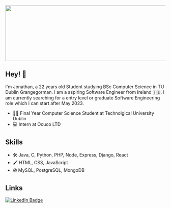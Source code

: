 <div id="header" align="center">
  <img src="https://media.giphy.com/media/z6JqQmHkNGbRSb0HgK/giphy.gif" width="1000" height='175'/>
</div>

## Hey! 👋
I'm Jonathan, a 22 years old Student studying BSc Computer Science in TU Dublin Grangegorman. I am a aspiring Software Engineer from Ireland 🇮🇪. I am currently searching for a entry level or graduate Software Engineering role which I can start after May 2023.

  - 👨‍🎓 Final Year Computer Science Student at Technolgical University Dublin
  - 💻 Intern at Ocuco LTD
  
## Skills
  
 - 🛠️ Java, C, Python, PHP, Node, Express, Django, React
 - 🖌️ HTML, CSS, JavaScript
 - 💿 MySQL, PostgreSQL, MongoDB

## Links
<div id="badges">
  <a href="https://www.linkedin.com/in/jonathan-hew-964910221/">
    <img src="https://img.shields.io/badge/LinkedIn-blue?style=for-the-badge&logo=linkedin&logoColor=white" alt="LinkedIn Badge"/>
  </a>
</div>

<!--
**JonathanHew/JonathanHew** is a ✨ _special_ ✨ repository because its `README.md` (this file) appears on your GitHub profile.

Here are some ideas to get you started:

- 🔭 I’m currently working on ...
- 🌱 I’m currently learning ...
- 👯 I’m looking to collaborate on ...
- 🤔 I’m looking for help with ...
- 💬 Ask me about ...
- 📫 How to reach me: ...
- 😄 Pronouns: ...
- ⚡ Fun fact: ...
-->
